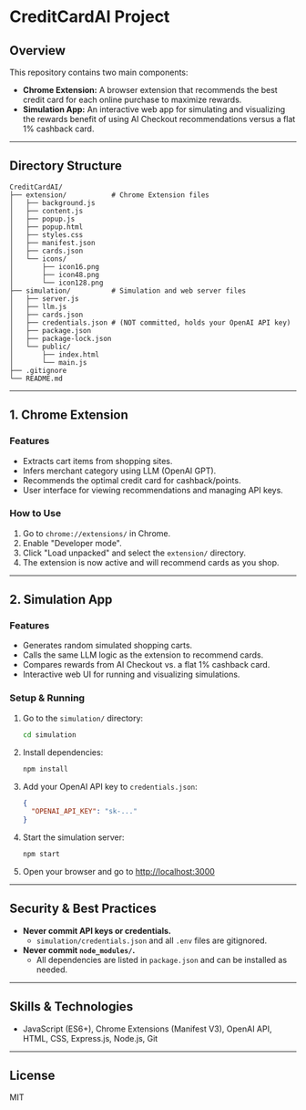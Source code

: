 # CreditCardAI Project

## Overview
This repository contains two main components:
- **Chrome Extension:** A browser extension that recommends the best credit card for each online purchase to maximize rewards.
- **Simulation App:** An interactive web app for simulating and visualizing the rewards benefit of using AI Checkout recommendations versus a flat 1% cashback card.

---

## Directory Structure

```
CreditCardAI/
├── extension/           # Chrome Extension files
│   ├── background.js
│   ├── content.js
│   ├── popup.js
│   ├── popup.html
│   ├── styles.css
│   ├── manifest.json
│   ├── cards.json
│   └── icons/
│       ├── icon16.png
│       ├── icon48.png
│       └── icon128.png
├── simulation/          # Simulation and web server files
│   ├── server.js
│   ├── llm.js
│   ├── cards.json   
│   ├── credentials.json # (NOT committed, holds your OpenAI API key)
│   ├── package.json
│   ├── package-lock.json
│   └── public/
│       ├── index.html
│       └── main.js
├── .gitignore
└── README.md
```

---

## 1. Chrome Extension

### Features
- Extracts cart items from shopping sites.
- Infers merchant category using LLM (OpenAI GPT).
- Recommends the optimal credit card for cashback/points.
- User interface for viewing recommendations and managing API keys.

### How to Use
1. Go to `chrome://extensions/` in Chrome.
2. Enable "Developer mode".
3. Click "Load unpacked" and select the `extension/` directory.
4. The extension is now active and will recommend cards as you shop.

---

## 2. Simulation App

### Features
- Generates random simulated shopping carts.
- Calls the same LLM logic as the extension to recommend cards.
- Compares rewards from AI Checkout vs. a flat 1% cashback card.
- Interactive web UI for running and visualizing simulations.

### Setup & Running
1. Go to the `simulation/` directory:
   ```sh
   cd simulation
   ```
2. Install dependencies:
   ```sh
   npm install
   ```
3. Add your OpenAI API key to `credentials.json`:
   ```json
   {
     "OPENAI_API_KEY": "sk-..."
   }
   ```
4. Start the simulation server:
   ```sh
   npm start
   ```
5. Open your browser and go to [http://localhost:3000](http://localhost:3000)

---

## Security & Best Practices
- **Never commit API keys or credentials.**
  - `simulation/credentials.json` and all `.env` files are gitignored.
- **Never commit `node_modules/`.**
  - All dependencies are listed in `package.json` and can be installed as needed.

---

## Skills & Technologies
- JavaScript (ES6+), Chrome Extensions (Manifest V3), OpenAI API, HTML, CSS, Express.js, Node.js, Git

---

## License
MIT

